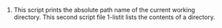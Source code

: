 1. This script prints the absolute path name of the current working directory.
This second script file 1-listit lists the contents of a directory.
